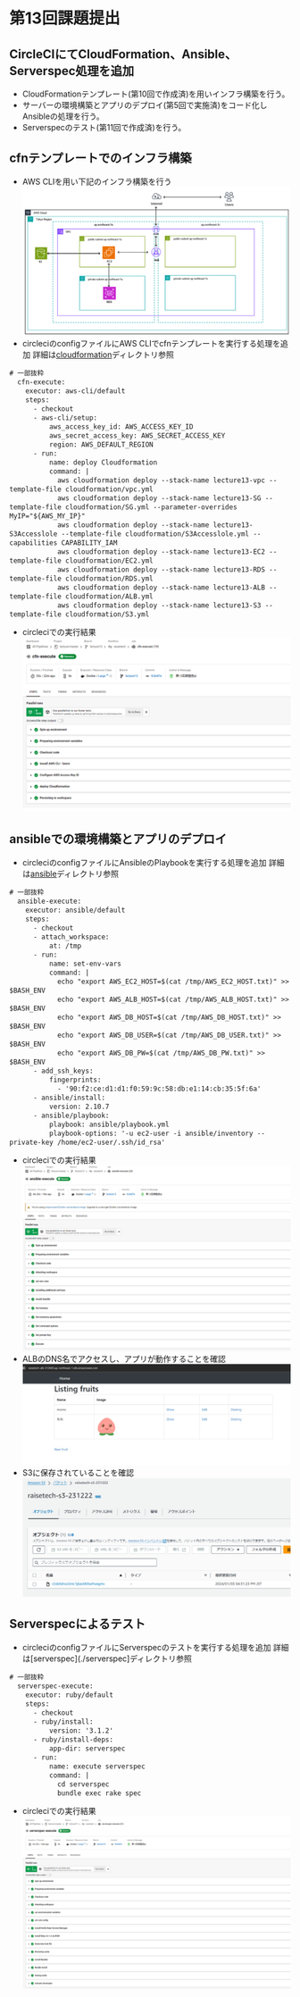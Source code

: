 # 第13回課題提出
## CircleCIにてCloudFormation、Ansible、Serverspec処理を追加
- CloudFormationテンプレート(第10回で作成済)を用いインフラ構築を行う。
- サーバーの環境構築とアプリのデプロイ(第5回で実施済)をコード化しAnsibleの処理を行う。
- Serverspecのテスト(第11回で作成済)を行う。

## cfnテンプレートでのインフラ構築
- AWS CLIを用い下記のインフラ構築を行う  
![figure](image/13_environment.png)
- circleciのconfigファイルにAWS CLIでcfnテンプレートを実行する処理を追加 詳細は[cloudformation](./cloudformation)ディレクトリ参照
```
# 一部抜粋
  cfn-execute:
    executor: aws-cli/default
    steps:
      - checkout
      - aws-cli/setup:
          aws_access_key_id: AWS_ACCESS_KEY_ID
          aws_secret_access_key: AWS_SECRET_ACCESS_KEY
          region: AWS_DEFAULT_REGION
      - run:
          name: deploy Cloudformation
          command: |
            aws cloudformation deploy --stack-name lecture13-vpc --template-file cloudformation/vpc.yml
            aws cloudformation deploy --stack-name lecture13-SG --template-file cloudformation/SG.yml --parameter-overrides MyIP="${AWS_MY_IP}"
            aws cloudformation deploy --stack-name lecture13-S3Accesslole --template-file cloudformation/S3Accesslole.yml --capabilities CAPABILITY_IAM
            aws cloudformation deploy --stack-name lecture13-EC2 --template-file cloudformation/EC2.yml
            aws cloudformation deploy --stack-name lecture13-RDS --template-file cloudformation/RDS.yml
            aws cloudformation deploy --stack-name lecture13-ALB --template-file cloudformation/ALB.yml
            aws cloudformation deploy --stack-name lecture13-S3 --template-file cloudformation/S3.yml
```
- circleciでの実行結果  
![cfn](image/13_cfn.png)

## ansibleでの環境構築とアプリのデプロイ
- circleciのconfigファイルにAnsibleのPlaybookを実行する処理を追加 詳細は[ansible](./ansible)ディレクトリ参照
```
# 一部抜粋
  ansible-execute:
    executor: ansible/default
    steps:
      - checkout
      - attach_workspace:
          at: /tmp
      - run:
          name: set-env-vars
          command: |
            echo "export AWS_EC2_HOST=$(cat /tmp/AWS_EC2_HOST.txt)" >> $BASH_ENV
            echo "export AWS_ALB_HOST=$(cat /tmp/AWS_ALB_HOST.txt)" >> $BASH_ENV
            echo "export AWS_DB_HOST=$(cat /tmp/AWS_DB_HOST.txt)" >> $BASH_ENV
            echo "export AWS_DB_USER=$(cat /tmp/AWS_DB_USER.txt)" >> $BASH_ENV
            echo "export AWS_DB_PW=$(cat /tmp/AWS_DB_PW.txt)" >> $BASH_ENV
      - add_ssh_keys:
          fingerprints:
            - '90:f2:ce:d1:d1:f0:59:9c:58:db:e1:14:cb:35:5f:6a'
      - ansible/install:
          version: 2.10.7
      - ansible/playbook:
          playbook: ansible/playbook.yml
          playbook-options: '-u ec2-user -i ansible/inventory --private-key /home/ec2-user/.ssh/id_rsa'
```
- circleciでの実行結果  
![ansible](image/13_ansible.png)  
- ALBのDNS名でアクセスし、アプリが動作することを確認  
![app](image/13_app-deploy.jpg)  
- S3に保存されていることを確認  
![s3](image/13_s3.png)

## Serverspecによるテスト
- circleciのconfigファイルにServerspecのテストを実行する処理を追加 詳細は[serverspec](./serverspec]ディレクトリ参照
```
# 一部抜粋
  serverspec-execute:
    executor: ruby/default
    steps:
      - checkout
      - ruby/install:
          version: '3.1.2'
      - ruby/install-deps:
          app-dir: serverspec
      - run:
          name: execute serverspec
          command: |
            cd serverspec
            bundle exec rake spec
```
- circleciでの実行結果  
![serverspec](image/13_serverspec.png)
